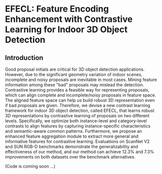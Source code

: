 # EFECL: Feature Encoding Enhancement with Contrastive Learning for Indoor 3D Object Detection

## Introduction

Good proposal initials are critical for 3D object detection applications. However, due to the significant geometry variation of indoor scenes, incomplete and noisy proposals are inevitable in most cases. Mining feature information among these "bad" proposals may mislead the detection. Contrastive learning provides a feasible way for representing proposals, which can align complete and incomplete/noisy proposals in feature space. The aligned feature space can help us build robust 3D representation even if bad proposals are given. Therefore, we devise a new contrast learning framework for indoor 3D object detection, called EFECL, that learns robust 3D representations by contrastive learning of proposals on two different levels. Specifically, we optimize both instance-level and category-level contrasts to align features by capturing instance-specific characteristics and semantic-aware common patterns. Furthermore, we propose an enhanced feature aggregation module to extract more general and informative features for contrastive learning. Evaluations on ScanNet V2 and SUN RGB-D benchmarks demonstrate the generalizability and effectiveness of our method, and our method can achieve 12.3% and 7.3% improvements on both datasets over the benchmark alternatives. 

(Code is coming soon ...)
